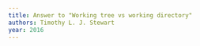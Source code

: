 ```yaml
---
title: Answer to "Working tree vs working directory"
authors: Timothy L. J. Stewart
year: 2016
---
```



